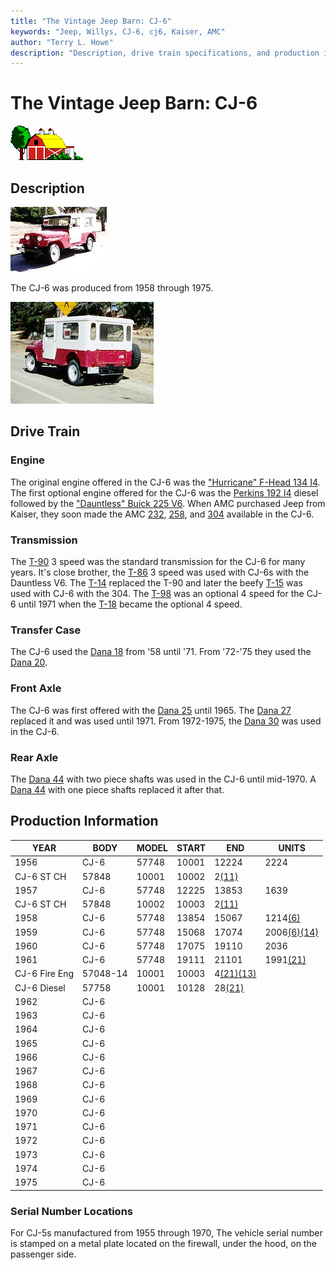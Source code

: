 ```yaml
---
title: "The Vintage Jeep Barn: CJ-6"
keywords: "Jeep, Willys, CJ-6, cj6, Kaiser, AMC"
author: "Terry L. Howe"
description: "Description, drive train specifications, and production information for the Jeep CJ-6"
---
```

# The Vintage Jeep Barn: CJ-6

![barn](/img/barn.gif)

## Description

[![CJ-6 front side](/img/cj6f_.jpg)](/img/cj6f.jpg) 

The CJ-6 was produced from 1958 through 1975.

[![CJ-6 back side](/img/cj6b.jpg)](/img/cj6b.jpg) 

## Drive Train

### Engine

The original engine offered in the CJ-6 was the ["Hurricane" F-Head 134 I4](/engine/factory/hurricane134.md). The first optional engine offered for the CJ-6 was the [Perkins 192 I4](/engine/factory/perkins192.md) diesel followed by the ["Dauntless" Buick 225 V6](/engine/factory/dauntless225.md). When AMC purchased Jeep from Kaiser, they soon made the AMC [232](/engine/factory/amc232.md), [258](/engine/factory/amc258.md), and [304](/engine/factory/amc304.md) available in the CJ-6.

### Transmission

The [T-90](/transmission/factory/t90.md) 3 speed was the standard transmission for the CJ-6 for many years. It's close brother, the [T-86](/transmission/factory/t86.md) 3 speed was used with CJ-6s with the Dauntless V6. The [T-14](/transmission/factory/t14.md) replaced the T-90 and later the beefy [T-15](/transmission/factory/t15.md) was used with CJ-6 with the 304. The [ T-98](/transmission/factory/t18.md) was an optional 4 speed for the CJ-6 until 1971 when the [T-18](/transmission/factory/t18.md) became the optional 4 speed. 

### Transfer Case

The CJ-6 used the [Dana 18](/xfer/factory/d18.md) from '58 until '71. From '72-'75 they used the [Dana 20](/xfer/factory/d20.md). 

### Front Axle

The CJ-6 was first offered with the [Dana 25](/axle/factory/d25.md) until 1965. The [Dana 27](/axle/factory/d27.md) replaced it and was used until 1971. From 1972-1975, the [Dana 30](/axle/factory/d30.md) was used in the CJ-6. 

### Rear Axle

The [Dana 44](/axle/factory/d44.md) with two piece shafts was used in the CJ-6 until mid-1970. A [Dana 44](/axle/factory/d44.md) with one piece shafts replaced it after that. 

## Production Information

| YEAR          | BODY     | MODEL | START | END                                                       | UNITS                                                      |
|---------------|----------|-------|-------|-----------------------------------------------------------|------------------------------------------------------------|
| 1956          | CJ-6     | 57748 | 10001 | 12224                                                     | 2224                                                       |
| CJ-6 ST CH    | 57848    | 10001 | 10002 | 2[(11)](/history/index.md#11)                             |                                                            |
| 1957          | CJ-6     | 57748 | 12225 | 13853                                                     | 1639                                                       |
| CJ-6 ST CH    | 57848    | 10002 | 10003 | 2[(11)](/history/index.md#11)                             |                                                            |
| 1958          | CJ-6     | 57748 | 13854 | 15067                                                     | 1214[(6)](/history/index.md#6)                             |
| 1959          | CJ-6     | 57748 | 15068 | 17074                                                     | 2006[(6)](/history/index.md#6)[(14)](/history/index.md#14) |
| 1960          | CJ-6     | 57748 | 17075 | 19110                                                     | 2036                                                       |
| 1961          | CJ-6     | 57748 | 19111 | 21101                                                     | 1991[(21)](/history/index.md#21)                           |
| CJ-6 Fire Eng | 57048-14 | 10001 | 10003 | 4[(21)](/history/index.md#21)[(13)](/history/index.md#13) |                                                            |
| CJ-6 Diesel   | 57758    | 10001 | 10128 | 28[(21)](/history/index.md#21)                            |                                                            |
| 1962          | CJ-6     |       |       |                                                           |                                                            |
| 1963          | CJ-6     |       |       |                                                           |                                                            |
| 1964          | CJ-6     |       |       |                                                           |                                                            |
| 1965          | CJ-6     |       |       |                                                           |                                                            |
| 1966          | CJ-6     |       |       |                                                           |                                                            |
| 1967          | CJ-6     |       |       |                                                           |                                                            |
| 1968          | CJ-6     |       |       |                                                           |                                                            |
| 1969          | CJ-6     |       |       |                                                           |                                                            |
| 1970          | CJ-6     |       |       |                                                           |                                                            |
| 1971          | CJ-6     |       |       |                                                           |                                                            |
| 1972          | CJ-6     |       |       |                                                           |                                                            |
| 1973          | CJ-6     |       |       |                                                           |                                                            |
| 1974          | CJ-6     |       |       |                                                           |                                                            |
| 1975          | CJ-6     |       |       |                                                           |                                                            |

### Serial Number Locations

For CJ-5s manufactured from 1955 through 1970, The vehicle serial number is stamped on a metal plate located on the firewall, under the hood, on the passenger side.